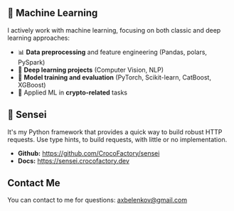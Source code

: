 ## 🤖 Machine Learning

I actively work with machine learning, focusing on both classic and deep learning approaches:

* 📊 **Data preprocessing** and feature engineering (Pandas, polars, PySpark)
* 🧠 **Deep learning projects** (Computer Vision, NLP)
* 🎯 **Model training and evaluation** (PyTorch, Scikit-learn, CatBoost, XGBoost)
* 🧪 Applied ML in **crypto-related** tasks
         
## 🥷 Sensei 

It's my Python framework that provides a quick way to build robust HTTP requests. Use type hints, to build requests, with 
little or no implementation.

- **Github:** https://github.com/CrocoFactory/sensei
- **Docs:** https://sensei.crocofactory.dev

## Contact Me
You can contact to me for questions:
[axbelenkov@gmail.com](mailto:axbelenkov@gmail.com)

